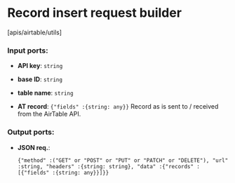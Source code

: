 # Record insert request builder

[apis/airtable/utils]

### Input ports:

* __API key__: `string`


* __base ID__: `string`


* __table name__: `string`


* __AT record__: `{"fields" :{string: any}}`
    Record as is sent to / received from the AirTable API.



### Output ports:

* __JSON req.__: 
    ```
    {"method" :("GET" or "POST" or "PUT" or "PATCH" or "DELETE"), "url" :string, "headers" :{string: string}, "data" :{"records" :[{"fields" :{string: any}}]}}
    ```



